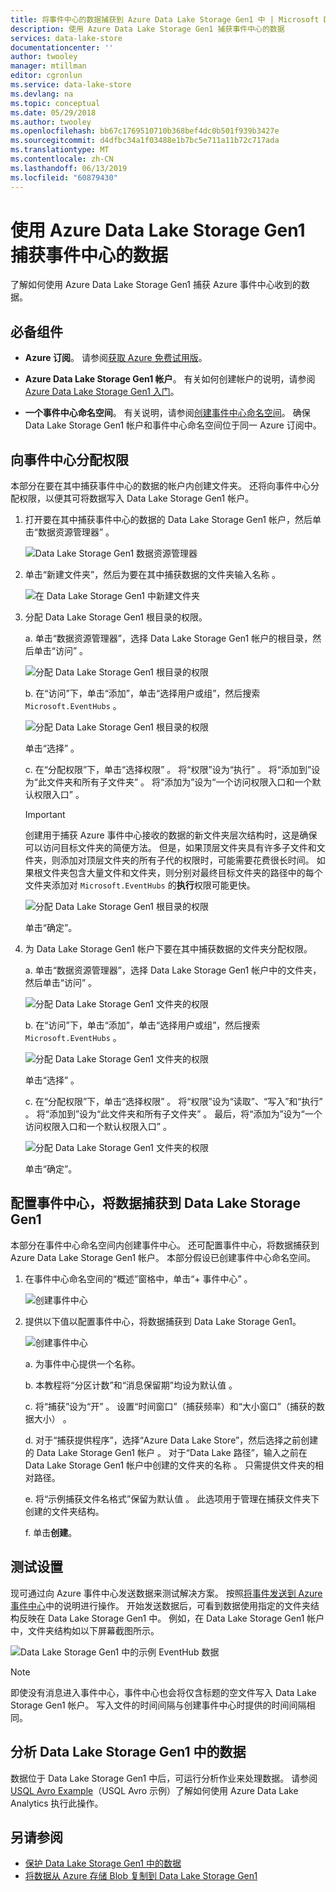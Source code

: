 ```yaml
---
title: 将事件中心的数据捕获到 Azure Data Lake Storage Gen1 中 | Microsoft Docs
description: 使用 Azure Data Lake Storage Gen1 捕获事件中心的数据
services: data-lake-store
documentationcenter: ''
author: twooley
manager: mtillman
editor: cgronlun
ms.service: data-lake-store
ms.devlang: na
ms.topic: conceptual
ms.date: 05/29/2018
ms.author: twooley
ms.openlocfilehash: bb67c1769510710b368bef4dc0b501f939b3427e
ms.sourcegitcommit: d4dfbc34a1f03488e1b7bc5e711a11b72c717ada
ms.translationtype: MT
ms.contentlocale: zh-CN
ms.lasthandoff: 06/13/2019
ms.locfileid: "60879430"
---
```

# <a name="use-azure-data-lake-storage-gen1-to-capture-data-from-event-hubs"></a>使用 Azure Data Lake Storage Gen1 捕获事件中心的数据

了解如何使用 Azure Data Lake Storage Gen1 捕获 Azure 事件中心收到的数据。

## <a name="prerequisites"></a>必备组件

* **Azure 订阅**。 请参阅[获取 Azure 免费试用版](https://azure.microsoft.com/pricing/free-trial/)。

* **Azure Data Lake Storage Gen1 帐户**。 有关如何创建帐户的说明，请参阅 [Azure Data Lake Storage Gen1 入门](data-lake-store-get-started-portal.md)。

*  **一个事件中心命名空间**。 有关说明，请参阅[创建事件中心命名空间](../event-hubs/event-hubs-create.md#create-an-event-hubs-namespace)。 确保 Data Lake Storage Gen1 帐户和事件中心命名空间位于同一 Azure 订阅中。


## <a name="assign-permissions-to-event-hubs"></a>向事件中心分配权限

本部分在要在其中捕获事件中心的数据的帐户内创建文件夹。 还将向事件中心分配权限，以便其可将数据写入 Data Lake Storage Gen1 帐户。 

1. 打开要在其中捕获事件中心的数据的 Data Lake Storage Gen1 帐户，然后单击“数据资源管理器”  。

    ![Data Lake Storage Gen1 数据资源管理器](./media/data-lake-store-archive-eventhub-capture/data-lake-store-open-data-explorer.png "Data Lake Storage Gen1 数据资源管理器")

1.  单击“新建文件夹”，然后为要在其中捕获数据的文件夹输入名称  。

    ![在 Data Lake Storage Gen1 中新建文件夹](./media/data-lake-store-archive-eventhub-capture/data-lake-store-create-new-folder.png "在 Data Lake Storage Gen1 中新建文件夹")

1. 分配 Data Lake Storage Gen1 根目录的权限。 

    a. 单击“数据资源管理器”，选择 Data Lake Storage Gen1 帐户的根目录，然后单击“访问”   。

    ![分配 Data Lake Storage Gen1 根目录的权限](./media/data-lake-store-archive-eventhub-capture/data-lake-store-assign-permissions-to-root.png "分配 Data Lake Storage Gen1 根目录的权限")

    b. 在“访问”下，单击“添加”，单击“选择用户或组”，然后搜索 `Microsoft.EventHubs`    。 

    ![分配 Data Lake Storage Gen1 根目录的权限](./media/data-lake-store-archive-eventhub-capture/data-lake-store-assign-eventhub-sp.png "分配 Data Lake Storage Gen1 根目录的权限")
    
    单击“选择”  。

    c. 在“分配权限”下，单击“选择权限”   。 将“权限”设为“执行”   。 将“添加到”设为“此文件夹和所有子文件夹”   。 将“添加为”设为“一个访问权限入口和一个默认权限入口”   。

    > [!IMPORTANT]
    > 创建用于捕获 Azure 事件中心接收的数据的新文件夹层次结构时，这是确保可以访问目标文件夹的简便方法。  但是，如果顶层文件夹具有许多子文件和文件夹，则添加对顶层文件夹的所有子代的权限时，可能需要花费很长时间。  如果根文件夹包含大量文件和文件夹，则分别对最终目标文件夹的路径中的每个文件夹添加对 `Microsoft.EventHubs` 的**执行**权限可能更快。 

    ![分配 Data Lake Storage Gen1 根目录的权限](./media/data-lake-store-archive-eventhub-capture/data-lake-store-assign-eventhub-sp1.png "分配 Data Lake Storage Gen1 根目录的权限")

    单击“确定”。 

1. 为 Data Lake Storage Gen1 帐户下要在其中捕获数据的文件夹分配权限。

    a. 单击“数据资源管理器”，选择 Data Lake Storage Gen1 帐户中的文件夹，然后单击“访问”   。

    ![分配 Data Lake Storage Gen1 文件夹的权限](./media/data-lake-store-archive-eventhub-capture/data-lake-store-assign-permissions-to-folder.png "分配 Data Lake Storage Gen1 文件夹的权限")

    b. 在“访问”下，单击“添加”，单击“选择用户或组”，然后搜索 `Microsoft.EventHubs`    。 

    ![分配 Data Lake Storage Gen1 文件夹的权限](./media/data-lake-store-archive-eventhub-capture/data-lake-store-assign-eventhub-sp.png "分配 Data Lake Storage Gen1 文件夹的权限")
    
    单击“选择”  。

    c. 在“分配权限”下，单击“选择权限”   。 将“权限”设为“读取”、“写入”和“执行”    。 将“添加到”设为“此文件夹和所有子文件夹”   。 最后，将“添加为”设为“一个访问权限入口和一个默认权限入口”   。

    ![分配 Data Lake Storage Gen1 文件夹的权限](./media/data-lake-store-archive-eventhub-capture/data-lake-store-assign-eventhub-sp-folder.png "分配 Data Lake Storage Gen1 文件夹的权限")
    
    单击“确定”。  

## <a name="configure-event-hubs-to-capture-data-to-data-lake-storage-gen1"></a>配置事件中心，将数据捕获到 Data Lake Storage Gen1

本部分在事件中心命名空间内创建事件中心。 还可配置事件中心，将数据捕获到 Azure Data Lake Storage Gen1 帐户。 本部分假设已创建事件中心命名空间。

1. 在事件中心命名空间的“概述”窗格中，单击“+ 事件中心”   。

    ![创建事件中心](./media/data-lake-store-archive-eventhub-capture/data-lake-store-create-event-hub.png "Create Event Hub")

1. 提供以下值以配置事件中心，将数据捕获到 Data Lake Storage Gen1。

    ![创建事件中心](./media/data-lake-store-archive-eventhub-capture/data-lake-store-configure-eventhub.png "Create Event Hub")

    a. 为事件中心提供一个名称。
    
    b. 本教程将“分区计数”和“消息保留期”均设为默认值   。
    
    c. 将“捕获”设为“开”   。 设置“时间窗口”（捕获频率）和“大小窗口”（捕获的数据大小）   。 
    
    d. 对于“捕获提供程序”，选择“Azure Data Lake Store”，然后选择之前创建的 Data Lake Storage Gen1 帐户   。 对于“Data Lake 路径”，输入之前在 Data Lake Storage Gen1 帐户中创建的文件夹的名称  。 只需提供文件夹的相对路径。

    e. 将“示例捕获文件名格式”保留为默认值  。 此选项用于管理在捕获文件夹下创建的文件夹结构。

    f. 单击**创建**。

## <a name="test-the-setup"></a>测试设置

现可通过向 Azure 事件中心发送数据来测试解决方案。 按照[将事件发送到 Azure 事件中心](../event-hubs/event-hubs-dotnet-framework-getstarted-send.md)中的说明进行操作。 开始发送数据后，可看到数据使用指定的文件夹结构反映在 Data Lake Storage Gen1 中。 例如，在 Data Lake Storage Gen1 帐户中，文件夹结构如以下屏幕截图所示。

![Data Lake Storage Gen1 中的示例 EventHub 数据](./media/data-lake-store-archive-eventhub-capture/data-lake-store-eventhub-data-sample.png "Data Lake Storage Gen1 中的示例 EventHub 数据")

> [!NOTE]
> 即使没有消息进入事件中心，事件中心也会将仅含标题的空文件写入 Data Lake Storage Gen1 帐户。 写入文件的时间间隔与创建事件中心时提供的时间间隔相同。
> 
>

## <a name="analyze-data-in-data-lake-storage-gen1"></a>分析 Data Lake Storage Gen1 中的数据

数据位于 Data Lake Storage Gen1 中后，可运行分析作业来处理数据。 请参阅 [USQL Avro Example](https://github.com/Azure/usql/tree/master/Examples/AvroExamples)（USQL Avro 示例）了解如何使用 Azure Data Lake Analytics 执行此操作。
  

## <a name="see-also"></a>另请参阅
* [保护 Data Lake Storage Gen1 中的数据](data-lake-store-secure-data.md)
* [将数据从 Azure 存储 Blob 复制到 Data Lake Storage Gen1](data-lake-store-copy-data-azure-storage-blob.md)
